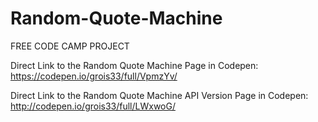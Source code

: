 # Random-Quote-Machine

FREE CODE CAMP PROJECT

Direct Link to the Random Quote Machine Page in Codepen: https://codepen.io/grois33/full/VpmzYv/

Direct Link to the Random Quote Machine API Version Page in Codepen: http://codepen.io/grois33/full/LWxwoG/

